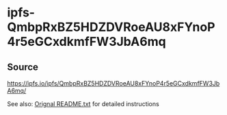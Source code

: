 # ipfs-QmbpRxBZ5HDZDVRoeAU8xFYnoP4r5eGCxdkmfFW3JbA6mq

## Source

https://ipfs.io/ipfs/QmbpRxBZ5HDZDVRoeAU8xFYnoP4r5eGCxdkmfFW3JbA6mq/

See also: [Orignal README.txt](README_orig.txt) for detailed instructions
